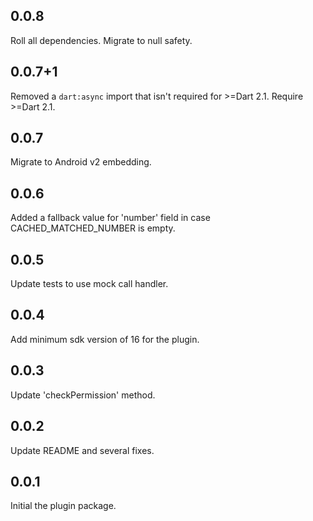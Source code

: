 ## 0.0.8
Roll all dependencies.
Migrate to null safety.

## 0.0.7+1
Removed a `dart:async` import that isn't required for \>=Dart 2.1.
Require \>=Dart 2.1.

## 0.0.7
Migrate to Android v2 embedding.

## 0.0.6
Added a fallback value for 'number' field in case CACHED_MATCHED_NUMBER is empty.

## 0.0.5
Update tests to use mock call handler.

## 0.0.4
Add minimum sdk version of 16 for the plugin.

## 0.0.3
Update 'checkPermission' method.

## 0.0.2
Update README and several fixes.

## 0.0.1
Initial the plugin package.
